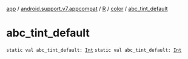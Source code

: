 [app](../../../index.md) / [android.support.v7.appcompat](../../index.md) / [R](../index.md) / [color](index.md) / [abc_tint_default](.)

# abc_tint_default

`static val abc_tint_default: `[`Int`](https://kotlinlang.org/api/latest/jvm/stdlib/kotlin/-int/index.html)
`static val abc_tint_default: `[`Int`](https://kotlinlang.org/api/latest/jvm/stdlib/kotlin/-int/index.html)